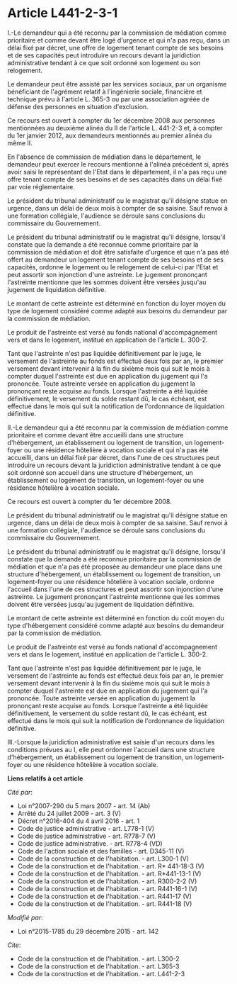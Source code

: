 # Article L441-2-3-1

I.-Le demandeur qui a été reconnu par la commission de médiation comme prioritaire et comme devant être logé d'urgence et qui
n'a pas reçu, dans un délai fixé par décret, une offre de logement tenant compte de ses besoins et de ses capacités peut
introduire un recours devant la juridiction administrative tendant à ce que soit ordonné son logement ou son relogement. 

Le demandeur peut être assisté par les services sociaux, par un organisme bénéficiant de l'agrément relatif à l'ingénierie
sociale, financière et technique prévu à l'article L. 365-3 ou par une association agréée de défense des personnes en
situation d'exclusion. 

Ce recours est ouvert à compter du 1er décembre 2008 aux personnes mentionnées au deuxième alinéa du II de l'article L.
441-2-3 et, à compter du 1er janvier 2012, aux demandeurs mentionnés au premier alinéa du même II. 

En l'absence de commission de médiation dans le département, le demandeur peut exercer le recours mentionné à l'alinéa
précédent si, après avoir saisi le représentant de l'Etat dans le département, il n'a pas reçu une offre tenant compte de ses
besoins et de ses capacités dans un délai fixé par voie réglementaire. 

Le président du tribunal administratif ou le magistrat qu'il désigne statue en urgence, dans un délai de deux mois à compter
de sa saisine. Sauf renvoi à une formation collégiale, l'audience se déroule sans conclusions du commissaire du
Gouvernement. 

Le président du tribunal administratif ou le magistrat qu'il désigne, lorsqu'il constate que la demande a été reconnue comme
prioritaire par la commission de médiation et doit être satisfaite d'urgence et que n'a pas été offert au demandeur un
logement tenant compte de ses besoins et de ses capacités, ordonne le logement ou le relogement de celui-ci par l'Etat et
peut assortir son injonction d'une astreinte. Le jugement prononçant l'astreinte mentionne que les sommes doivent être
versées jusqu'au jugement de liquidation définitive.

Le montant de cette astreinte est déterminé en fonction du loyer moyen du type de logement considéré comme adapté aux besoins
du demandeur par la commission de médiation. 

Le produit de l'astreinte est versé au fonds national d'accompagnement vers et dans le logement, institué en application de
l'article L. 300-2. 

Tant que l'astreinte n'est pas liquidée définitivement par le juge, le versement de l'astreinte au fonds est effectué deux
fois par an, le premier versement devant intervenir à la fin du sixième mois qui suit le mois à compter duquel l'astreinte
est due en application du jugement qui l'a prononcée. Toute astreinte versée en application du jugement la prononçant reste
acquise au fonds. Lorsque l'astreinte a été liquidée définitivement, le versement du solde restant dû, le cas échéant, est
effectué dans le mois qui suit la notification de l'ordonnance de liquidation définitive. 

II.-Le demandeur qui a été reconnu par la commission de médiation comme prioritaire et comme devant être accueilli dans une
structure d'hébergement, un établissement ou logement de transition, un logement-foyer ou une résidence hôtelière à vocation
sociale et qui n'a pas été accueilli, dans un délai fixé par décret, dans l'une de ces structures peut introduire un recours
devant la juridiction administrative tendant à ce que soit ordonné son accueil dans une structure d'hébergement, un
établissement ou logement de transition, un logement-foyer ou une résidence hôtelière à vocation sociale. 

Ce recours est ouvert à compter du 1er décembre 2008. 

Le président du tribunal administratif ou le magistrat qu'il désigne statue en urgence, dans un délai de deux mois à compter
de sa saisine. Sauf renvoi à une formation collégiale, l'audience se déroule sans conclusions du commissaire du
Gouvernement. 

Le président du tribunal administratif ou le magistrat qu'il désigne, lorsqu'il constate que la demande a été reconnue
prioritaire par la commission de médiation et que n'a pas été proposée au demandeur une place dans une structure
d'hébergement, un établissement ou logement de transition, un logement-foyer ou une résidence hôtelière à vocation sociale,
ordonne l'accueil dans l'une de ces structures et peut assortir son injonction d'une astreinte. Le jugement prononçant
l'astreinte mentionne que les sommes doivent être versées jusqu'au jugement de liquidation définitive.

Le montant de cette astreinte est déterminé en fonction du coût moyen du type d'hébergement considéré comme adapté aux
besoins du demandeur par la commission de médiation. 

Le produit de l'astreinte est versé au fonds national d'accompagnement vers et dans le logement, institué en application de
l'article L. 300-2. 

Tant que l'astreinte n'est pas liquidée définitivement par le juge, le versement de l'astreinte au fonds est effectué deux
fois par an, le premier versement devant intervenir à la fin du sixième mois qui suit le mois à compter duquel l'astreinte
est due en application du jugement qui l'a prononcée. Toute astreinte versée en application du jugement la prononçant reste
acquise au fonds. Lorsque l'astreinte a été liquidée définitivement, le versement du solde restant dû, le cas échéant, est
effectué dans le mois qui suit la notification de l'ordonnance de liquidation définitive.

III.-Lorsque la juridiction administrative est saisie d'un recours dans les conditions prévues au I, elle peut ordonner
l'accueil dans une structure d'hébergement, un établissement ou logement de transition, un logement-foyer ou une résidence
hôtelière à vocation sociale.

**Liens relatifs à cet article**

_Cité par_:

  - Loi n°2007-290 du 5 mars 2007 - art. 14 (Ab)
  - Arrêté du 24 juillet 2009 - art. 3 (V)
  - Décret n°2016-404 du 4 avril 2016 - art. 1
  - Code de justice administrative - art. L778-1 (V)
  - Code de justice administrative - art. R778-7 (V)
  - Code de justice administrative. - art. R778-4 (VD)
  - Code de l'action sociale et des familles - art. D345-11 (V)
  - Code de la construction et de l'habitation. - art. L300-1 (V)
  - Code de la construction et de l'habitation. - art. R* 441-18-3 (V)
  - Code de la construction et de l'habitation. - art. R*441-13-1 (V)
  - Code de la construction et de l'habitation. - art. R300-2-2 (V)
  - Code de la construction et de l'habitation. - art. R441-16-1 (V)
  - Code de la construction et de l'habitation. - art. R441-17 (V)
  - Code de la construction et de l'habitation. - art. R441-18 (V)

_Modifié par_:

  - Loi n°2015-1785 du 29 décembre 2015 - art. 142

_Cite_:

  - Code de la construction et de l'habitation. - art. L300-2
  - Code de la construction et de l'habitation. - art. L365-3
  - Code de la construction et de l'habitation. - art. L441-2-3
